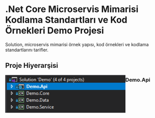 # .Net Core Microservis Mimarisi Kodlama Standartları ve Kod Örnekleri Demo Projesi

Solution, microservis mimarisi örnek yapısı, kod örnekleri ve kodlama standartlarını tarifler.

## Proje Hiyerarşisi

<img src="./documentation_resources/projects.png" align="left" height="120" />

### Demo.Api

### 
